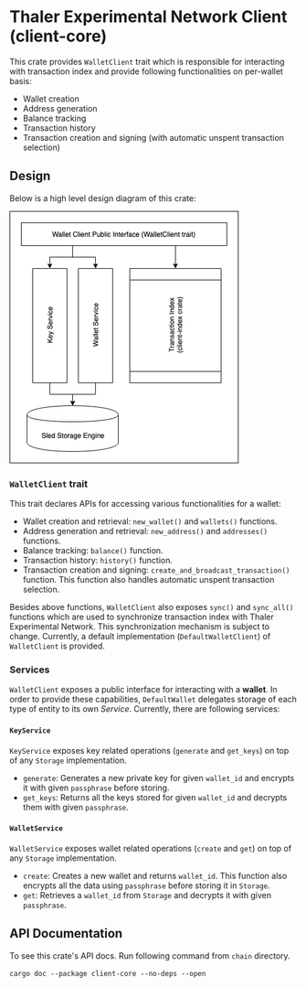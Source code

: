 # Thaler Experimental Network Client (client-core)

This crate provides `WalletClient` trait which is responsible for interacting with transaction index and provide
following functionalities on per-wallet basis:

- Wallet creation
- Address generation
- Balance tracking
- Transaction history
- Transaction creation and signing (with automatic unspent transaction selection)

## Design

Below is a high level design diagram of this crate:

<div class = "design_diagram">
    <img src="./client-core.png" alt="Client Core Design" />
</div>

### `WalletClient` trait

This trait declares APIs for accessing various functionalities for a wallet:

- Wallet creation and retrieval: `new_wallet()` and `wallets()` functions.
- Address generation and retrieval: `new_address()` and `addresses()` functions.
- Balance tracking: `balance()` function.
- Transaction history: `history()` function.
- Transaction creation and signing: `create_and_broadcast_transaction()` function. This function also handles automatic
unspent transaction selection.

Besides above functions, `WalletClient` also exposes `sync()` and `sync_all()` functions which are used to synchronize
transaction index with Thaler Experimental Network. This synchronization mechanism is subject to change. Currently, a default 
implementation (`DefaultWalletClient`) of `WalletClient` is provided.

### Services

`WalletClient` exposes a public interface for interacting with a **wallet**. In order to provide these capabilities, 
`DefaultWallet` delegates storage of each type of entity to its own _Service_. Currently, there are
following services:

#### `KeyService`

`KeyService` exposes key related operations (`generate` and `get_keys`) on top of any `Storage` implementation.
- `generate`: Generates a new private key for given `wallet_id` and encrypts it with given `passphrase` before storing.
- `get_keys`: Returns all the keys stored for given `wallet_id` and decrypts them with given `passphrase`.

#### `WalletService`

`WalletService` exposes wallet related operations (`create` and `get`) on top of any `Storage` implementation.
- `create`: Creates a new wallet and returns `wallet_id`. This function also encrypts all the data using `passphrase`
   before storing it in `Storage`.
- `get`: Retrieves a `wallet_id` from `Storage` and decrypts it with given `passphrase`.

## API Documentation

To see this crate's API docs. Run following command from `chain` directory.
```
cargo doc --package client-core --no-deps --open
```
